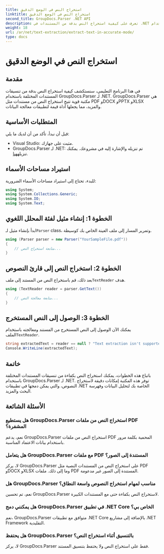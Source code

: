 ```yaml
---
title: استخراج النص في الوضع الدقيق
linktitle: استخراج النص في الوضع الدقيق
second_title: GroupDocs.Parser .NET API
description: تعرف على كيفية استخراج النص بدقة من المستندات في .NET باستخدام GroupDocs.Parser لمعالجة البيانات بسلاسة.
weight: 18
url: /ar/net/text-extraction/extract-text-in-accurate-mode/
type: docs
---
```

# استخراج النص في الوضع الدقيق

## مقدمة
في هذا البرنامج التعليمي، سنستكشف كيفية استخراج النص بدقة من تنسيقات المستندات المختلفة باستخدام GroupDocs.Parser لـ .NET. GroupDocs.Parser هي مكتبة قوية تتيح استخراج النص من مستندات مثل PDF وDOCX وPPTX وXLSX والمزيد، مما يجعلها أداة قيمة لتطبيقات معالجة البيانات.
## المتطلبات الأساسية
قبل أن نبدأ، تأكد من أن لديك ما يلي:
- Visual Studio: مثبت على جهازك.
-  GroupDocs.Parser لـ .NET: تم تنزيله والإشارة إليه في مشروعك. يمكنك تنزيله[هنا](https://releases.groupdocs.com/parser/net/).

## استيراد مساحات الأسماء
للبدء، تحتاج إلى استيراد مساحات الأسماء الضرورية:
```csharp
using System;
using System.Collections.Generic;
using System.IO;
using System.Text;
```
## الخطوة 1: إنشاء مثيل لفئة المحلل اللغوي
 ابدأ بإنشاء مثيل لـ`Parser` class، وتمرير المسار إلى ملف العينة الخاص بك كوسيطة.
```csharp
using (Parser parser = new Parser("YourSampleFile.pdf"))
{
    // متابعة استخراج النص...
}
```
## الخطوة 2: استخراج النص إلى قارئ النصوص
 بعد ذلك، قم باستخراج النص من المستند إلى ملف`TextReader` هدف.
```csharp
using (TextReader reader = parser.GetText())
{
    // متابعة معالجة النص...
}
```
## الخطوة 3: الوصول إلى النص المستخرج
 يمكنك الآن الوصول إلى النص المستخرج من المستند ومعالجته باستخدام الملف`TextReader`.
```csharp
string extractedText = reader == null ? "Text extraction isn't supported" : reader.ReadToEnd();
Console.WriteLine(extractedText);
```

## خاتمة
باتباع هذه الخطوات، يمكنك استخراج النص بكفاءة من تنسيقات المستندات المختلفة باستخدام GroupDocs.Parser لـ .NET. توفر هذه المكتبة إمكانات دقيقة لاستخراج النصوص، والتي يمكن دمجها في تطبيقات .NET الخاصة بك لتحليل البيانات وفهرسة البحث والمزيد.

## الأسئلة الشائعة
### هل يستطيع GroupDocs.Parser استخراج النص من ملفات PDF المشفرة؟
نعم، يدعم GroupDocs.Parser استخراج النص من ملفات PDF المحمية بكلمة مرور باستخدام بيانات الاعتماد المناسبة.
### هل يتعامل GroupDocs.Parser مع ملفات PDF المستندة إلى الصور؟
لا، يركز GroupDocs.Parser على استخراج النص من المستندات النصية مثل PDF وDOCX وXLSX وما إلى ذلك. ملفات PDF المستندة إلى الصور غير مدعومة.
### هل GroupDocs.Parser مناسب لمهام استخراج النصوص واسعة النطاق؟
نعم، تم تحسين GroupDocs.Parser لاستخراج النص بكفاءة حتى مع المستندات الكبيرة.
### هل يمكنني دمج GroupDocs.Parser في تطبيق .NET Core الخاص بي؟
نعم، GroupDocs.Parser متوافق مع تطبيقات .NET Core بالإضافة إلى مشاريع .NET Framework التقليدية.
### هل يحتفظ GroupDocs.Parser بالتنسيق أثناء استخراج النص؟
لا، يركز GroupDocs.Parser فقط على استخراج النص ولا يحتفظ بتنسيق المستند.